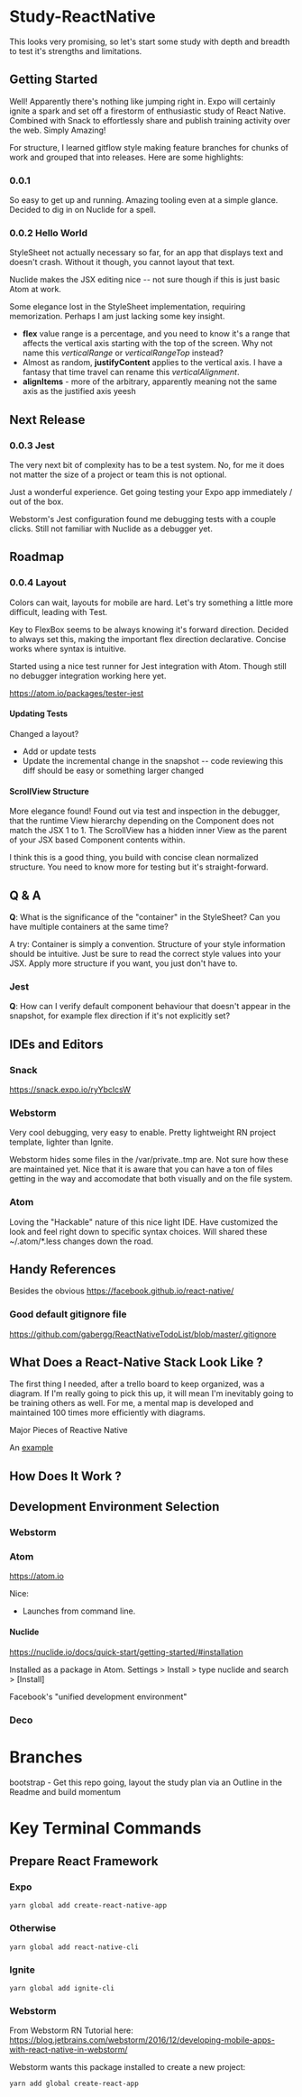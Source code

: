 # Study-ReactNative
This looks very promising, so let's start some study with depth and breadth to test it's strengths and limitations.


## Getting Started

Well!  Apparently there's nothing like jumping right in.  Expo will certainly ignite a spark and set off a firestorm of enthusiastic study of React Native.  Combined with Snack to effortlessly share and publish training activity over the web.  Simply Amazing!

For structure, I learned gitflow style making feature branches for chunks of work and grouped that into releases.  Here are some highlights:

### 0.0.1

So easy to get up and running.  Amazing tooling even at a simple glance.  Decided to dig in on Nuclide for a spell.

### 0.0.2 Hello World

StyleSheet not actually necessary so far, for an app that displays text and doesn't crash.  Without it though, you cannot layout that text.

Nuclide makes the JSX editing nice -- not sure though if this is just basic Atom at work.

Some elegance lost in the StyleSheet implementation, requiring memorization.  Perhaps I am just lacking some key insight.

- **flex** value range is a percentage, and you need to know it's a range that affects the vertical axis starting with the top of the screen.  Why not name this *verticalRange* or *verticalRangeTop* instead?
- Almost as random, **justifyContent** applies to the vertical axis.  I have a fantasy that time travel can rename this *verticalAlignment*.
- **alignItems** - more of the arbitrary, apparently meaning not the same axis as the justified axis yeesh

## Next Release

### 0.0.3 Jest

The very next bit of complexity has to be a test system.  No, for me it does not matter the size of a project or team this is not optional.

Just a wonderful experience.  Get going testing your Expo app immediately / out of the box.

Webstorm's Jest configuration found me debugging tests with a couple clicks.  Still not familiar with Nuclide as a debugger yet.

## Roadmap

### 0.0.4 Layout

Colors can wait, layouts for mobile are hard.  Let's try something a little more difficult, leading with Test.

Key to FlexBox seems to be always knowing it's forward direction.  Decided to always set this, making the important flex direction declarative.  Concise works where syntax is intuitive.

Started using a nice test runner for Jest integration with Atom.  Though still no debugger integration working here yet.

<https://atom.io/packages/tester-jest>

#### Updating Tests

Changed a layout?

- Add or update tests
- Update the incremental change in the snapshot -- code reviewing this diff should be easy or something larger changed

#### ScrollView Structure

More elegance found!  Found out via test and inspection in the debugger, that the runtime View hierarchy depending on the Component does not match the JSX 1 to 1.  The ScrollView has a hidden inner View as the parent of your JSX based Component contents within.

I think this is a good thing, you build with concise clean normalized structure.  You need to know more for testing but it's straight-forward.
## Q & A

**Q**:  What is the significance of the "container" in the StyleSheet?  Can you have multiple containers at the same time?

A try:  Container is simply a convention.  Structure of your style information should be intuitive.  Just be sure to read the correct style values into your JSX.  Apply more structure if you want, you just don't have to.

### Jest

**Q**: How can I verify default component behaviour that doesn't appear in the snapshot, for example flex direction if it's not explicitly set?



## IDEs and Editors

### Snack

<https://snack.expo.io/ryYbclcsW>

### Webstorm

Very cool debugging, very easy to enable.  Pretty lightweight RN project template, lighter than Ignite.

Webstorm hides some files in the /var/private..tmp are.  Not sure how these are maintained yet.  Nice that it is aware that you can have a ton of files getting in the way and accomodate that both visually and on the file system.

### Atom

Loving the "Hackable" nature of this nice light IDE.  Have customized the look and feel right down to specific syntax choices.  Will shared these ~/.atom/*.less changes down the road.

## Handy References

Besides the obvious https://facebook.github.io/react-native/

### Good default gitignore file

<https://github.com/gabergg/ReactNativeTodoList/blob/master/.gitignore>



## What Does a React-Native Stack Look Like ?

The first thing I needed, after a trello board to keep organized, was a diagram.  If I'm really going to pick this up, it will mean I'm inevitably going to be training others as well.  For me, a mental map is developed and maintained 100 times more efficiently with diagrams.

Major Pieces of Reactive Native

An [example](http://url.com/ "View")

## How Does It Work ?

## Development Environment Selection

### Webstorm

### Atom

<https://atom.io>

Nice:

- Launches from command line.

#### Nuclide

<https://nuclide.io/docs/quick-start/getting-started/#installation>

Installed as a package in Atom.  Settings > Install > type nuclide and search > [Install]

Facebook's "unified development environment"


### Deco


# Branches

bootstrap - Get this repo going, layout the study plan via an Outline in the Readme and build momentum

# Key Terminal Commands

## Prepare React Framework

### Expo

	yarn global add create-react-native-app

### Otherwise

	yarn global add react-native-cli

### Ignite

	yarn global add ignite-cli

### Webstorm

From Webstorm RN Tutorial here: https://blog.jetbrains.com/webstorm/2016/12/developing-mobile-apps-with-react-native-in-webstorm/

Webstorm wants this package installed to create a new project:

	yarn add global create-react-app
